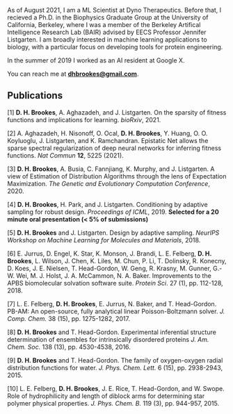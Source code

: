 
As of August 2021, I am a ML Scientist at Dyno Therapeutics. Before that, I recieved a Ph.D. in the Biophysics Graduate Group at the University of California, Berkeley, where I was a member of the Berkeley Artifical Intelligence Research Lab (BAIR) advised by EECS Professor Jennifer Listgarten. I am broadly interested in machine learning applications to biology, with a particular focus on developing tools for protein engineering.

In the summer of 2019 I worked as an AI resident at Google X.

You can reach me at **dhbrookes@gmail.com**.

<!---
For more information, please see my <a href="dhbrookes.github.io/David_Brookes_CV.pdf" target="_blank">CV</a>
-->

## Publications

[1] **D. H. Brookes**, A. Aghazadeh, and J. Listgarten. On the sparsity of fitness functions and implications for learning. *bioRxiv*, 2021.

[2] A. Aghazadeh, H. Nisonoff, O. Ocal, **D. H. Brookes**, Y. Huang, O. O. Koyluoglu, J. Listgarten, and K. Ramchandran. Epistatic Net allows the sparse spectral regularization of deep neural networks for inferring fitness functions. *Nat Commun* **12**, 5225 (2021).

[3] **D. H. Brookes**, A. Busia, C. Fannjiang, K. Murphy, and J. Listgarten. A view of Estimation of Distribution Algorithms through the lens of Expectation Maximization. *The Genetic and Evolutionary Computation Conference*, 2020.

[4] **D. H. Brookes**, H. Park, and J. Listgarten. Conditioning by adaptive sampling for robust design. *Proceedings of ICML*, 2019. **Selected for a 20 minute oral presentation (< 5% of submissions)**

[5] **D. H. Brookes** and J. Listgarten. Design by adaptive sampling. *NeurIPS Workshop on Machine Learning for Molecules and Materials*, 2018.

[6] E. Jurrus, D. Engel, K. Star, K. Monson, J. Brandi, L. E. Felberg, **D. H. Brookes**, L. Wilson, J. Chen, K. Liles, M. Chun, P. Li, T. Dolinsky, R. Konecny, D. Koes, J. E. Nielsen, T. Head-Gordon, W. Geng, R. Krasny, M. Gunner, G.-W. Wei, M. J. Holst, J. A. McCammon, N. A. Baker. Improvements to the APBS biomolecular solvation software suite. *Protein Sci*. 27 (1), pp. 112-128, 2018.

[7] L. E. Felberg, **D. H. Brookes**, E. Jurrus, N. Baker, and T. Head-Gordon. PB-AM: An open-source, fully analytical linear Poisson-Boltzmann solver. *J. Comp. Chem.* 38 (15), pp. 1275-1282, 2017.

[8] **D. H. Brookes** and T. Head-Gordon. Experimental inferential structure determination of ensembles for intrinsically disordered proteins *J. Am. Chem. Soc.* 138 (13), pp. 4530-4538, 2016.

[9] **D. H. Brookes** and T. Head-Gordon. The family of oxygen-oxygen radial distribution functions for water. *J. Phys. Chem. Lett.* 6 (15), pp. 2938-2943, 2015.

[10] L. E. Felberg, **D. H. Brookes**, J. E. Rice, T. Head-Gordon, and W. Swope. Role of hydrophilicity and length of diblock arms for determining star polymer physical properties. *J. Phys. Chem. B.* 119 (3), pp. 944-957, 2015.
